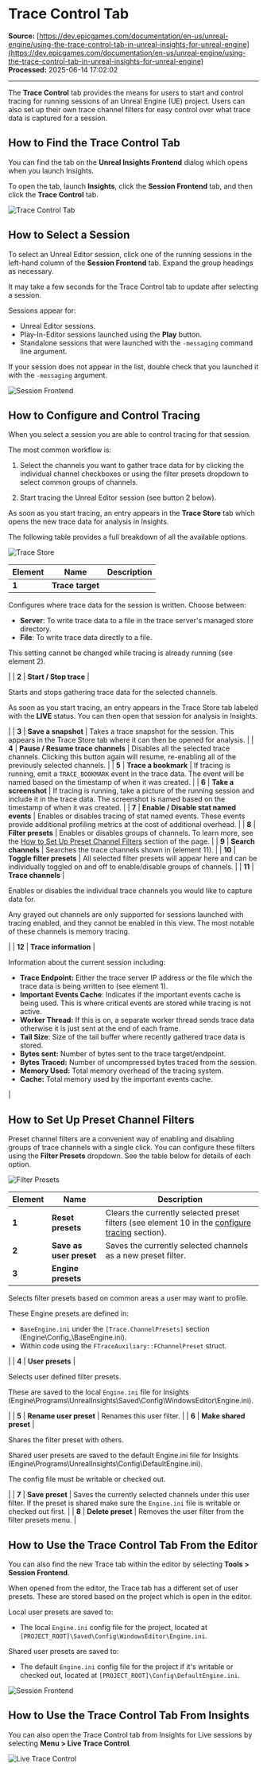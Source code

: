 # Trace Control Tab

**Source:** [https://dev.epicgames.com/documentation/en-us/unreal-engine/using-the-trace-control-tab-in-unreal-insights-for-unreal-engine](https://dev.epicgames.com/documentation/en-us/unreal-engine/using-the-trace-control-tab-in-unreal-insights-for-unreal-engine)  
**Processed:** 2025-06-14 17:02:02

---

The **Trace Control** tab provides the means for users to start and control tracing for running sessions of an Unreal Engine (UE) project. Users can also set up their own trace channel filters for easy control over what trace data is captured for a session.

## How to Find the Trace Control Tab

You can find the tab on the **Unreal Insights Frontend** dialog which opens when you launch Insights.

To open the tab, launch **Insights**, click the **Session Frontend** tab, and then click the **Trace Control** tab.

![Trace Control Tab](https://d1iv7db44yhgxn.cloudfront.net/documentation/images/66b892b0-a984-4ac3-adca-48dbb13ddc57/trace-control-tab.png)

## How to Select a Session

To select an Unreal Editor session, click one of the running sessions in the left-hand column of the **Session Frontend** tab. Expand the group headings as necessary.

It may take a few seconds for the Trace Control tab to update after selecting a session.

Sessions appear for:

-   Unreal Editor sessions.
-   Play-In-Editor sessions launched using the **Play** button.
-   Standalone sessions that were launched with the `-messaging` command line argument.

If your session does not appear in the list, double check that you launched it with the `-messaging` argument.

![Session Frontend](https://d1iv7db44yhgxn.cloudfront.net/documentation/images/b7abb963-81d9-4793-a38e-bf857cf13f19/session-frontend.png)

## How to Configure and Control Tracing

When you select a session you are able to control tracing for that session.

The most common workflow is:

1.  Select the channels you want to gather trace data for by clicking the individual channel checkboxes or using the filter presets dropdown to select common groups of channels.
    
2.  Start tracing the Unreal Editor session (see button 2 below).
    

As soon as you start tracing, an entry appears in the **Trace Store** tab which opens the new trace data for analysis in Insights.

The following table provides a full breakdown of all the available options.

![Trace Store](https://d1iv7db44yhgxn.cloudfront.net/documentation/images/64eece5d-f605-46bc-95bf-9b08afd9c6b4/trace-store.png)

| **Element** | **Name** | **Description** |
| --- | --- | --- |
| **1** | **Trace target** | 
Configures where trace data for the session is written. Choose between:

-   **Server**: To write trace data to a file in the trace server's managed store directory.
-   **File**: To write trace data directly to a file.

This setting cannot be changed while tracing is already running (see element 2).



 |
| **2** | **Start / Stop trace** | 

Starts and stops gathering trace data for the selected channels.

As soon as you start tracing, an entry appears in the Trace Store tab labeled with the **LIVE** status. You can then open that session for analysis in Insights.



 |
| **3** | **Save a snapshot** | Takes a trace snapshot for the session. This appears in the Trace Store tab where it can then be opened for analysis. |
| **4** | **Pause / Resume trace channels** | Disables all the selected trace channels. Clicking this button again will resume, re-enabling all of the previously selected channels. |
| **5** | **Trace a bookmark** | If tracing is running, emit a `TRACE_BOOKMARK` event in the trace data. The event will be named based on the timestamp of when it was created. |
| **6** | **Take a screenshot** | If tracing is running, take a picture of the running session and include it in the trace data. The screenshot is named based on the timestamp of when it was created. |
| **7** | **Enable / Disable stat named events** | Enables or disables tracing of stat named events. These events provide additional profiling metrics at the cost of additional overhead. |
| **8** | **Filter presets** | Enables or disables groups of channels. To learn more, see the [How to Set Up Preset Channel Filters](/documentation/en-us/unreal-engine/using-the-trace-control-tab-in-unreal-insights-for-unreal-engine#howtosetuppresetchannelfilters) section of the page. |
| **9** | **Search channels** | Searches the trace channels shown in (element 11). |
| **10** | **Toggle filter presets** | All selected filter presets will appear here and can be individually toggled on and off to enable/disable groups of channels. |
| **11** | **Trace channels** | 

Enables or disables the individual trace channels you would like to capture data for.

Any grayed out channels are only supported for sessions launched with tracing enabled, and they cannot be enabled in this view. The most notable of these channels is memory tracing.



 |
| **12** | **Trace information** | 

Information about the current session including:

-   **Trace Endpoint:** Either the trace server IP address or the file which the trace data is being written to (see element 1).
-   **Important Events Cache**: Indicates if the important events cache is being used. This is where critical events are stored while tracing is not active.
-   **Worker Thread:** If this is on, a separate worker thread sends trace data otherwise it is just sent at the end of each frame.
-   **Tail Size**: Size of the tail buffer where recently gathered trace data is stored.
-   **Bytes sent:** Number of bytes sent to the trace target/endpoint.
-   **Bytes Traced:** Number of uncompressed bytes traced from the session.
-   **Memory Used:** Total memory overhead of the tracing system.
-   **Cache:** Total memory used by the important events cache.



 |

## How to Set Up Preset Channel Filters

Preset channel filters are a convenient way of enabling and disabling groups of trace channels with a single click. You can configure these filters using the **Filter Presets** dropdown. See the table below for details of each option.

![Filter Presets](https://d1iv7db44yhgxn.cloudfront.net/documentation/images/cfb0aafb-046a-4c69-b810-3fa023d3833c/filter-presets.png)

| **Element** | **Name** | **Description** |
| --- | --- | --- |
| **1** | **Reset presets** | Clears the currently selected preset filters (see element 10 in the [configure tracing](/documentation/en-us/unreal-engine/using-the-trace-control-tab-in-unreal-insights-for-unreal-engine#howtoconfigureandcontroltracing) section). |
| **2** | **Save as user preset** | Saves the currently selected channels as a new preset filter. |
| **3** | **Engine presets** | 
Selects filter presets based on common areas a user may want to profile.

These Engine presets are defined in:

-   `BaseEngine.ini` under the `[Trace.ChannelPresets]` section (Engine\\Config\_\\BaseEngine.ini).
-   Within code using the `FTraceAuxiliary::FChannelPreset` struct.



 |
| **4** | **User presets** | 

Selects user defined filter presets.

These are saved to the local `Engine.ini` file for Insights (Engine\\Programs\\UnrealInsights\\Saved\\Config\\WindowsEditor\\Engine.ini).



 |
| **5** | **Rename user preset** | Renames this user filter. |
| **6** | **Make shared preset** | 

Shares the filter preset with others.

Shared user presets are saved to the default Engine.ini file for Insights (Engine\\Programs\\UnrealInsights\\Config\\DefaultEngine.ini).

The config file must be writable or checked out.



 |
| **7** | **Save preset** | Saves the currently selected channels under this user filter. If the preset is shared make sure the `Engine.ini` file is writable or checked out first. |
| **8** | **Delete preset** | Removes the user filter from the filter presets menu. |

## How to Use the Trace Control Tab From the Editor

You can also find the new Trace tab within the editor by selecting **Tools > Session Frontend**.

When opened from the editor, the Trace tab has a different set of user presets. These are stored based on the project which is open in the editor.

Local user presets are saved to:

-   The local `Engine.ini` config file for the project, located at `[PROJECT_ROOT]\Saved\Config\WindowsEditor\Engine.ini`.

Shared user presets are saved to:

-   The default `Engine.ini` config file for the project if it's writable or checked out, located at `[PROJECT_ROOT]\Config\DefaultEngine.ini`.

![Session Frontend](https://d1iv7db44yhgxn.cloudfront.net/documentation/images/c500e825-d17c-47fe-81f2-0614cd8e9467/session-frontend-menu.png)

## How to Use the Trace Control Tab From Insights

You can also open the Trace Control tab from Insights for Live sessions by selecting **Menu > Live Trace Control**.

![Live Trace Control](https://d1iv7db44yhgxn.cloudfront.net/documentation/images/27d27963-9288-412f-bcfc-b4ccc9d86d32/live-trace-control.png)